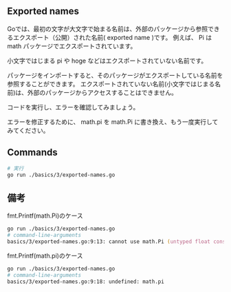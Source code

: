 ## Exported names
Goでは、最初の文字が大文字で始まる名前は、外部のパッケージから参照できるエクスポート（公開）された名前( exported name )です。 例えば、 Pi は math パッケージでエクスポートされています。

小文字ではじまる pi や hoge などはエクスポートされていない名前です。

パッケージをインポートすると、そのパッケージがエクスポートしている名前を参照することができます。 エクスポートされていない名前(小文字ではじまる名前)は、外部のパッケージからアクセスすることはできません。

コードを実行し、エラーを確認してみましょう。

エラーを修正するために、 math.pi を math.Pi に書き換え、もう一度実行してみてください。

## Commands

```zsh
# 実行
go run ./basics/3/exported-names.go
```

## 備考

fmt.Printf(math.Pi)のケース
```zsh
go run ./basics/3/exported-names.go
# command-line-arguments
basics/3/exported-names.go:9:13: cannot use math.Pi (untyped float constant 3.14159) as string value in argument to fmt.Printf
```

fmt.Printf(math.pi)のケース
```zsh
go run ./basics/3/exported-names.go
# command-line-arguments
basics/3/exported-names.go:9:18: undefined: math.pi
```
